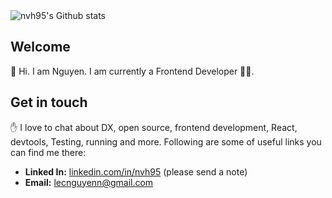 <img src="https://github-readme-stats.vercel.app/api?username=nvh95&show_icons=true&count_private=true&theme=dracula&include_all_commits=true" alt="nvh95's Github stats" />

## Welcome

👋 Hi. I am Nguyen. I am currently a Frontend Developer 🧑‍💻.

## Get in touch

✋ I love to chat about DX, open source, frontend development, React, devtools, Testing, running and more. Following are some of useful links you can find me there:

- **Linked In:** [linkedin.com/in/nvh95](https://www.linkedin.com/in/lecnguyen) (please send a note)
- **Email:** <lecnguyenn@gmail.com>

